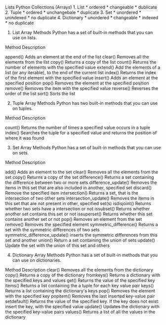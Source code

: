 Lists
    Python Collections (Arrays)
        1. List
            * ordered
            * changeable
            * dublicate
        2. Tuple
            * ordered
            * unchangebale
            * duplicate
        3. Set
            * unordered
            * unindexed
            * no duplicate
        4. Dictionary
            * unordered
            * changeable
            * indexed
            * no duplicate

1. List Array Methods
Python has a set of built-in methods that you can use on lists.

Method      Description

append()    Adds an element at the end of the list
clear()	    Removes all the elements from the list
copy()	    Returns a copy of the list
count()	    Returns the number of elements with the specified value
extend()	Add the elements of a list (or any iterable), to the end of the current list
index()	    Returns the index of the first element with the specified value
insert()	Adds an element at the specified position
pop()	    Removes the element at the specified position
remove()	Removes the item with the specified value
reverse()	Reverses the order of the list
sort()	    Sorts the list

2. Tuple Array Methods
Python has two built-in methods that you can use on tuples.

Method  Description

count() Returns the number of times a specified value occurs in a tuple
index() Searches the tuple for a specified value and returns the position of where it was found

3. Set Array Methods
Python has a set of built-in methods that you can use on sets.

Method	                        Description

add()	                        Adds an element to the set
clear()	                        Removes all the elements from the set
copy()	                        Returns a copy of the set
difference()	                Returns a set containing the difference between two or more sets
difference_update()	            Removes the items in this set that are also included in another, specified set
discard()	                    Remove the specified item
intersection()	                Returns a set, that is the intersection of two other sets
intersection_update()	        Removes the items in this set that are not present in other, specified set(s)
isdisjoint()	                Returns whether two sets have a intersection or not
issubset()	                    Returns whether another set contains this set or not
issuperset()	                Returns whether this set contains another set or not
pop()	                        Removes an element from the set
remove()	                    Removes the specified element
symmetric_difference()	        Returns a set with the symmetric differences of two sets
symmetric_difference_update()	inserts the symmetric differences from this set and another
union()	                        Return a set containing the union of sets
update()	                    Update the set with the union of this set and others

4. Dictionary Array Methods
Python has a set of built-in methods that you can use on dictionaries.

Method	        Description
clear()	        Removes all the elements from the dictionary
copy()	        Returns a copy of the dictionary
fromkeys()	    Returns a dictionary with the specified keys and values
get()	        Returns the value of the specified key
items()	        Returns a list containing the a tuple for each key value pair
keys()	        Returns a list containing the dictionary's keys
pop()	        Removes the element with the specified key
popitem()	    Removes the last inserted key-value pair
setdefault()	Returns the value of the specified key. If the key does not exist: insert the key, with the specified value
update()	    Updates the dictionary with the specified key-value pairs
values()	    Returns a list of all the values in the dictionary